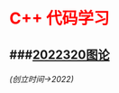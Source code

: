
# <font color=red> C++ 代码学习 </font> 

###[2022320图论](https://github.com/qianmhyh/2022320learning_-)
-------------

###### (创立时间->2022)
